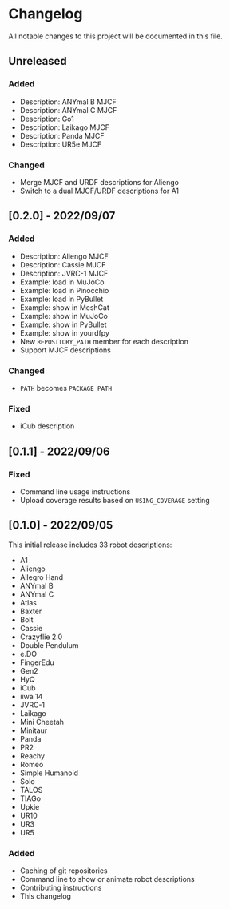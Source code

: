 # Changelog

All notable changes to this project will be documented in this file.

## Unreleased

### Added

- Description: ANYmal B MJCF
- Description: ANYmal C MJCF
- Description: Go1
- Description: Laikago MJCF
- Description: Panda MJCF
- Description: UR5e MJCF

### Changed

- Merge MJCF and URDF descriptions for Aliengo
- Switch to a dual MJCF/URDF descriptions for A1

## [0.2.0] - 2022/09/07

### Added

- Description: Aliengo MJCF
- Description: Cassie MJCF
- Description: JVRC-1 MJCF
- Example: load in MuJoCo
- Example: load in Pinocchio
- Example: load in PyBullet
- Example: show in MeshCat
- Example: show in MuJoCo
- Example: show in PyBullet
- Example: show in yourdfpy
- New ``REPOSITORY_PATH`` member for each description
- Support MJCF descriptions

### Changed

- ``PATH`` becomes ``PACKAGE_PATH``

### Fixed

- iCub description

## [0.1.1] - 2022/09/06

### Fixed

- Command line usage instructions
- Upload coverage results based on ``USING_COVERAGE`` setting

## [0.1.0] - 2022/09/05

This initial release includes 33 robot descriptions:

- A1
- Aliengo
- Allegro Hand
- ANYmal B
- ANYmal C
- Atlas
- Baxter
- Bolt
- Cassie
- Crazyflie 2.0
- Double Pendulum
- e.DO
- FingerEdu
- Gen2
- HyQ
- iCub
- iiwa 14
- JVRC-1
- Laikago
- Mini Cheetah
- Minitaur
- Panda
- PR2
- Reachy
- Romeo
- Simple Humanoid
- Solo
- TALOS
- TIAGo
- Upkie
- UR10
- UR3
- UR5

### Added

- Caching of git repositories
- Command line to show or animate robot descriptions
- Contributing instructions
- This changelog
